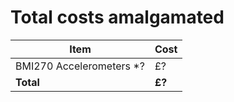 # Total costs amalgamated

| Item | Cost |
| --- | --- |
| BMI270 Accelerometers *? | £? |
| **Total** | **£?** |
